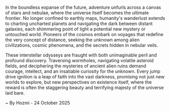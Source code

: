 
In the boundless expanse of the future, adventure unfurls across a canvas of stars and nebulae, where the universe itself becomes the ultimate frontier. No longer confined to earthly maps, humanity's wanderlust extends to charting uncharted planets and navigating the dark between distant galaxies, each shimmering point of light a potential new mystery or untouched world. Pioneers of the cosmos embark on voyages that redefine the very concept of distance, seeking the unknown among alien civilizations, cosmic phenomena, and the secrets hidden in nebular veils.

These interstellar odysseys are fraught with both unimaginable peril and profound discovery. Traversing wormholes, navigating volatile asteroid fields, and deciphering the mysteries of ancient alien ruins demand courage, intellect, and an insatiable curiosity for the unknown. Every jump drive ignition is a leap of faith into the vast darkness, promising not just new worlds to explore, but new perspectives on existence itself, where the reward is often the staggering beauty and terrifying majesty of the universe laid bare.

~ By Hozmi - 24 October 2025
